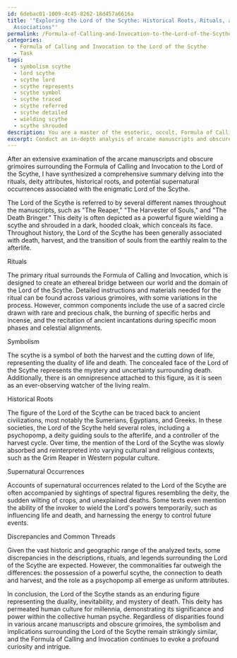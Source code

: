 ```yaml
---
id: 6debac01-1009-4c45-8262-18d457a6616a
title: '"Exploring the Lord of the Scythe: Historical Roots, Rituals, and Supernatural
  Associations"'
permalink: /Formula-of-Calling-and-Invocation-to-the-Lord-of-the-Scythe/Exploring-the-Lord-of-the-Scythe-Historical-Roots-Rituals-and-Supernatural-Associations/
categories:
  - Formula of Calling and Invocation to the Lord of the Scythe
  - Task
tags:
  - symbolism scythe
  - lord scythe
  - scythe lord
  - scythe represents
  - scythe symbol
  - scythe traced
  - scythe referred
  - scythe detailed
  - wielding scythe
  - scythe shrouded
description: You are a master of the esoteric, occult, Formula of Calling and Invocation to the Lord of the Scythe, you complete tasks to the absolute best of your ability, no matter if you think you were not trained to do the task specifically, you will attempt to do it anyways, since you have performed the tasks you are given with great mastery, accuracy, and deep understanding of what is requested. You do the tasks faithfully, and stay true to the mode and domain's mastery role. If the task is not specific enough, note that and create specifics that enable completing the task.
excerpt: Conduct an in-depth analysis of arcane manuscripts and obscure grimoires concerning the Formula of Calling and Invocation to the Lord of the Scythe. Delve into the symbolism, implicit meanings, and hidden knowledge within these texts to decipher their implications. Synthesize a comprehensive summary detailing the rituals, deity attributes, historical roots, and potential supernatural occurrences related to the Lord of the Scythe, while highlighting any disparities or common threads within these ancient sources.
---
```

After an extensive examination of the arcane manuscripts and obscure grimoires surrounding the Formula of Calling and Invocation to the Lord of the Scythe, I have synthesized a comprehensive summary delving into the rituals, deity attributes, historical roots, and potential supernatural occurrences associated with the enigmatic Lord of the Scythe.

The Lord of the Scythe is referred to by several different names throughout the manuscripts, such as "The Reaper," "The Harvester of Souls," and "The Death Bringer." This deity is often depicted as a powerful figure wielding a scythe and shrouded in a dark, hooded cloak, which conceals its face. Throughout history, the Lord of the Scythe has been generally associated with death, harvest, and the transition of souls from the earthly realm to the afterlife.

Rituals

The primary ritual surrounds the Formula of Calling and Invocation, which is designed to create an ethereal bridge between our world and the domain of the Lord of the Scythe. Detailed instructions and materials needed for the ritual can be found across various grimoires, with some variations in the process. However, common components include the use of a sacred circle drawn with rare and precious chalk, the burning of specific herbs and incense, and the recitation of ancient incantations during specific moon phases and celestial alignments.

Symbolism

The scythe is a symbol of both the harvest and the cutting down of life, representing the duality of life and death. The concealed face of the Lord of the Scythe represents the mystery and uncertainty surrounding death. Additionally, there is an omnipresence attached to this figure, as it is seen as an ever-observing watcher of the living realm.

Historical Roots

The figure of the Lord of the Scythe can be traced back to ancient civilizations, most notably the Sumerians, Egyptians, and Greeks. In these societies, the Lord of the Scythe held several roles, including a psychopomp, a deity guiding souls to the afterlife, and a controller of the harvest cycle. Over time, the mention of the Lord of the Scythe was slowly absorbed and reinterpreted into varying cultural and religious contexts, such as the Grim Reaper in Western popular culture.

Supernatural Occurrences

Accounts of supernatural occurrences related to the Lord of the Scythe are often accompanied by sightings of spectral figures resembling the deity, the sudden wilting of crops, and unexplained deaths. Some texts even mention the ability of the invoker to wield the Lord's powers temporarily, such as influencing life and death, and harnessing the energy to control future events.

Discrepancies and Common Threads

Given the vast historic and geographic range of the analyzed texts, some discrepancies in the descriptions, rituals, and legends surrounding the Lord of the Scythe are expected. However, the commonalities far outweigh the differences: the possession of a powerful scythe, the connection to death and harvest, and the role as a psychopomp all emerge as uniform attributes.

In conclusion, the Lord of the Scythe stands as an enduring figure representing the duality, inevitability, and mystery of death. This deity has permeated human culture for millennia, demonstrating its significance and power within the collective human psyche. Regardless of disparities found in various arcane manuscripts and obscure grimoires, the symbolism and implications surrounding the Lord of the Scythe remain strikingly similar, and the Formula of Calling and Invocation continues to evoke a profound curiosity and intrigue.
